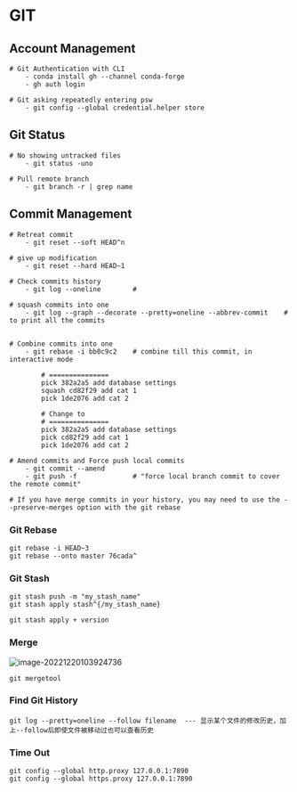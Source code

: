 # GIT

## Account Management

```
# Git Authentication with CLI
	- conda install gh --channel conda-forge
	- gh auth login

# Git asking repeatedly entering psw
	- git config --global credential.helper store

```

## Git Status

```
# No showing untracked files
	- git status -uno

# Pull remote branch
	- git branch -r | grep name
```



## Commit Management

```
# Retreat commit 
	- git reset --soft HEAD^n
	
# give up modification
	- git reset --hard HEAD~1

# Check commits history
	- git log --oneline        # 

# squash commits into one
	- git log --graph --decorate --pretty=oneline --abbrev-commit    # to print all the commits
	
	
# Combine commits into one
	- git rebase -i bb0c9c2    # combine till this commit, in interactive mode
	
        # ===============
        pick 382a2a5 add database settings
        squash cd82f29 add cat 1
        pick 1de2076 add cat 2

        # Change to
        # ===============
        pick 382a2a5 add database settings
        pick cd82f29 add cat 1
        pick 1de2076 add cat 2
        
# Amend commits and Force push local commits
	- git commit --amend 
	- git push -f              # "force local branch commit to cover the remote commit"

# If you have merge commits in your history, you may need to use the --preserve-merges option with the git rebase

```

### Git Rebase

```
git rebase -i HEAD~3 
git rebase --onto master 76cada^
```

### Git Stash

```
git stash push -m "my_stash_name"
git stash apply stash^{/my_stash_name}

```

```
git stash apply + version
```

### Merge

![image-20221220103924736](C:\Users\calvchen\AppData\Roaming\Typora\typora-user-images\image-20221220103924736.png)

```
git mergetool
```

### Find Git History 

```
git log --pretty=oneline --follow filename  --- 显示某个文件的修改历史，加上--follow后即使文件被移动过也可以查看历史
```

### Time Out

```
git config --global http.proxy 127.0.0.1:7890
git config --global https.proxy 127.0.0.1:7890
```

### 
